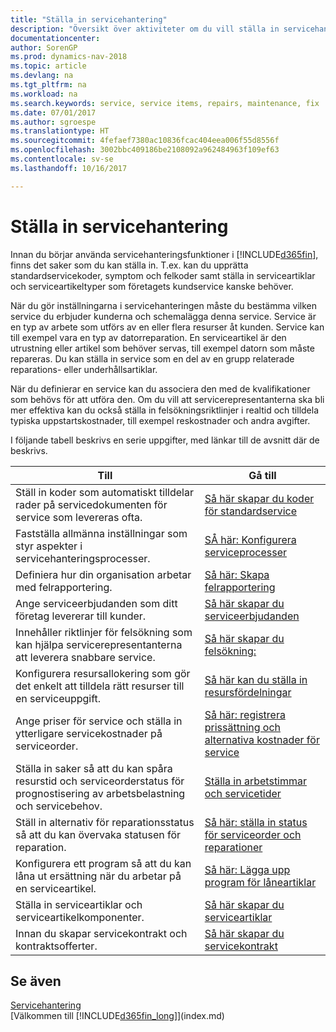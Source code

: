 ```yaml
---
title: "Ställa in servicehantering"
description: "Översikt över aktiviteter om du vill ställa in servicehantering som passar hur ditt företag hanterar tjänster."
documentationcenter: 
author: SorenGP
ms.prod: dynamics-nav-2018
ms.topic: article
ms.devlang: na
ms.tgt_pltfrm: na
ms.workload: na
ms.search.keywords: service, service items, repairs, maintenance, fix
ms.date: 07/01/2017
ms.author: sgroespe
ms.translationtype: HT
ms.sourcegitcommit: 4fefaef7380ac10836fcac404eea006f55d8556f
ms.openlocfilehash: 3002bbc409186be2108092a962484963f109ef63
ms.contentlocale: sv-se
ms.lasthandoff: 10/16/2017

---
```


# <a name="setting-up-service-management"></a>Ställa in servicehantering
Innan du börjar använda servicehanteringsfunktioner i [!INCLUDE[d365fin](includes/d365fin_md.md)], finns det saker som du kan ställa in. T.ex. kan du upprätta standardservicekoder, symptom och felkoder samt ställa in serviceartiklar och serviceartikeltyper som företagets kundservice kanske behöver.  

När du gör inställningarna i servicehanteringen måste du bestämma vilken service du erbjuder kunderna och schemalägga denna service. Service är en typ av arbete som utförs av en eller flera resurser åt kunden. Service kan till exempel vara en typ av datorreparation. En serviceartikel är den utrustning eller artikel som behöver servas, till exempel datorn som måste repareras. Du kan ställa in service som en del av en grupp relaterade reparations- eller underhållsartiklar.  
  
När du definierar en service kan du associera den med de kvalifikationer som behövs för att utföra den. Om du vill att servicerepresentanterna ska bli mer effektiva kan du också ställa in felsökningsriktlinjer i realtid och tilldela typiska uppstartskostnader, till exempel reskostnader och andra avgifter.  

I följande tabell beskrivs en serie uppgifter, med länkar till de avsnitt där de beskrivs.  
  
| Till | Gå till |
| --- | --- |
| Ställ in koder som automatiskt tilldelar rader på servicedokumenten för service som levereras ofta. |[Så här skapar du koder för standardservice](service-how-setup-service-coding.md)|
| Fastställa allmänna inställningar som styr aspekter i servicehanteringsprocesser.|[SÅ här: Konfigurera serviceprocesser](service-setup-service-processes.md)|
| Definiera hur din organisation arbetar med felrapportering. |[Så här: Skapa felrapportering](service-how-setup-fault-reporting.md) |
| Ange serviceerbjudanden som ditt företag levererar till kunder.|[Så här skapar du serviceerbjudanden](service-how-setup-service-offerings.md)|
| Innehåller riktlinjer för felsökning som kan hjälpa servicerepresentanterna att leverera snabbare service. |[Så här skapar du felsökning:](service-how-setup-troubleshooting.md) |
| Konfigurera resursallokering som gör det enkelt att tilldela rätt resurser till en serviceuppgift. |[Så här kan du ställa in resursfördelningar](service-how-setup-resource-allocation.md) |
| Ange priser för service och ställa in ytterligare servicekostnader på serviceorder. |[Så här: registrera prissättning och alternativa kostnader för service](service-how-setup-service-costs-pricing.md)|
| Ställa in saker så att du kan spåra resurstid och serviceorderstatus för prognostisering av arbetsbelastning och servicebehov.|[Ställa in arbetstimmar och servicetider](service-how-setup-work-service-hours.md)|
| Ställ in alternativ för reparationsstatus så att du kan övervaka statusen för reparation. | [Så här: ställa in status för serviceorder och reparationer](service-order-repair-status.md)|
| Konfigurera ett program så att du kan låna ut ersättning när du arbetar på en serviceartikel. |[Så här: Lägga upp program för låneartiklar](service-how-setup-loaner-program.md) |
| Ställa in serviceartiklar och serviceartikelkomponenter. |[Så här skapar du serviceartiklar](service-how-setup-service-items.md) |
| Innan du skapar servicekontrakt och kontraktsofferter. |[Så här skapar du servicekontrakt](service-how-setup-service-contracts.md) |

## <a name="see-also"></a>Se även
[Servicehantering](service-service.md)  
[Välkommen till [!INCLUDE[d365fin_long](includes/d365fin_long_md.md)]](index.md)  

